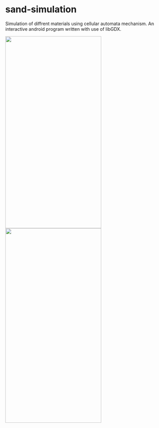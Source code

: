 # sand-simulation
Simulation of diffrent materials using cellular automata mechanism.
An interactive android program written with use of libGDX.


<p float="left">
  <img src="https://github.com/SAlberte/sand-simulation/blob/master/GIF-210502_002058.gif" width="300" height="600"/>
  <img src="https://github.com/SAlberte/sand-simulation/blob/master/GIF-210502_003012.gif" width="300" height="608"/>
</p>



